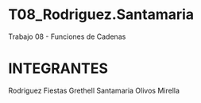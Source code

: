# T08_Rodriguez.Santamaria
Trabajo 08 - Funciones de Cadenas

# INTEGRANTES
Rodriguez Fiestas Grethell
Santamaria Olivos Mirella
